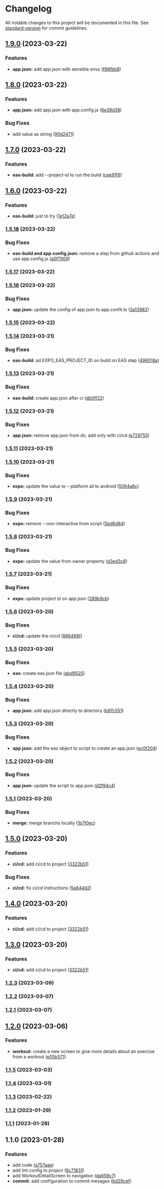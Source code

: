 # Changelog

All notable changes to this project will be documented in this file. See [standard-version](https://github.com/conventional-changelog/standard-version) for commit guidelines.

## [1.9.0](https://github.com/thiagoadsix/pump-app/compare/v1.8.0...v1.9.0) (2023-03-22)


### Features

* **app.json:** add app.json with sensible envs ([f98fbb8](https://github.com/thiagoadsix/pump-app/commit/f98fbb832cbe1c3f11f5dd267f92820d1329dbde))

## [1.8.0](https://github.com/thiagoadsix/pump-app/compare/v1.7.0...v1.8.0) (2023-03-22)


### Features

* **app.json:** add app.json with app.config.js ([6e39d38](https://github.com/thiagoadsix/pump-app/commit/6e39d38cfb908e793259b43c068b1b18fb742465))


### Bug Fixes

* add value as string ([90d2471](https://github.com/thiagoadsix/pump-app/commit/90d24715398c5e7f652ded9f0a6eaeb5116d5f30))

## [1.7.0](https://github.com/thiagoadsix/pump-app/compare/v1.6.0...v1.7.0) (2023-03-22)


### Features

* **eas-build:** add --project-id to run the build ([cee91f9](https://github.com/thiagoadsix/pump-app/commit/cee91f9781f90b4aff23188b36257728792b7e71))

## [1.6.0](https://github.com/thiagoadsix/pump-app/compare/v1.5.18...v1.6.0) (2023-03-22)


### Features

* **eas-build:** just to try ([1e12a7e](https://github.com/thiagoadsix/pump-app/commit/1e12a7e3cb6e2daa1028abd56cceeaef00adb3de))

### [1.5.18](https://github.com/thiagoadsix/pump-app/compare/v1.5.17...v1.5.18) (2023-03-22)


### Bug Fixes

* **eas-build and app.config.json:** remove a step from github actions and use app.config.js ([a0f7909](https://github.com/thiagoadsix/pump-app/commit/a0f79096a345278bcc7aca39bdb41d49e6455772))

### [1.5.17](https://github.com/thiagoadsix/pump-app/compare/v1.5.16...v1.5.17) (2023-03-22)

### [1.5.16](https://github.com/thiagoadsix/pump-app/compare/v1.5.15...v1.5.16) (2023-03-22)


### Bug Fixes

* **app.json:** update the config of app.json to app.confit.ts ([3a13982](https://github.com/thiagoadsix/pump-app/commit/3a139829efeffe772fb6feb5fe639e1bc746e9b2))

### [1.5.15](https://github.com/thiagoadsix/pump-app/compare/v1.5.14...v1.5.15) (2023-03-22)

### [1.5.14](https://github.com/thiagoadsix/pump-app/compare/v1.5.13...v1.5.14) (2023-03-21)


### Bug Fixes

* **eas-build:** ad  EXPO_EAS_PROJECT_ID on build on EAS step ([496018a](https://github.com/thiagoadsix/pump-app/commit/496018abc0856f3c47fc842c26316b0036f7b35c))

### [1.5.13](https://github.com/thiagoadsix/pump-app/compare/v1.5.12...v1.5.13) (2023-03-21)


### Bug Fixes

* **eas-build:** create app.json after ci ([db0ff22](https://github.com/thiagoadsix/pump-app/commit/db0ff22cb55df927d5bb2028ad4bd8b647612286))

### [1.5.12](https://github.com/thiagoadsix/pump-app/compare/v1.5.11...v1.5.12) (2023-03-21)


### Bug Fixes

* **app.json:** remove app.json from dir, add only with ci/cd ([e729755](https://github.com/thiagoadsix/pump-app/commit/e7297553f184b8840f2533a9f8b58f02d89917c6))

### [1.5.11](https://github.com/thiagoadsix/pump-app/compare/v1.5.10...v1.5.11) (2023-03-21)

### [1.5.10](https://github.com/thiagoadsix/pump-app/compare/v1.5.9...v1.5.10) (2023-03-21)


### Bug Fixes

* **expo:** update the value to --platform all to android ([5064a6c](https://github.com/thiagoadsix/pump-app/commit/5064a6cfae43d0dc746f8e6a3b01459403924e1a))

### [1.5.9](https://github.com/thiagoadsix/pump-app/compare/v1.5.8...v1.5.9) (2023-03-21)


### Bug Fixes

* **expo:** remove --non-interactive from script ([5bd6d84](https://github.com/thiagoadsix/pump-app/commit/5bd6d84ad6916924745edcf529e81993ad25ab8d))

### [1.5.8](https://github.com/thiagoadsix/pump-app/compare/v1.5.7...v1.5.8) (2023-03-21)


### Bug Fixes

* **expo:** update the value from owner property ([d3ed3c8](https://github.com/thiagoadsix/pump-app/commit/d3ed3c8ae681131478c34de80a055a663b1b7040))

### [1.5.7](https://github.com/thiagoadsix/pump-app/compare/v1.5.6...v1.5.7) (2023-03-21)


### Bug Fixes

* **expo:** update project id on app.json ([289b9cb](https://github.com/thiagoadsix/pump-app/commit/289b9cbef654b6c7c0767406c155e168f3f74816))

### [1.5.6](https://github.com/thiagoadsix/pump-app/compare/v1.5.5...v1.5.6) (2023-03-20)


### Bug Fixes

* **ci/cd:** update the ci/cd ([866488f](https://github.com/thiagoadsix/pump-app/commit/866488f1eb7de4b41ca866180b6701f4e412ac0e))

### [1.5.5](https://github.com/thiagoadsix/pump-app/compare/v1.5.4...v1.5.5) (2023-03-20)


### Bug Fixes

* **eas:** create eas.json file ([abd9525](https://github.com/thiagoadsix/pump-app/commit/abd9525540f5acd73fd17da7912ef7cc53df134d))

### [1.5.4](https://github.com/thiagoadsix/pump-app/compare/v1.5.3...v1.5.4) (2023-03-20)


### Bug Fixes

* **app.json:** add app.json directly to directory ([b97c551](https://github.com/thiagoadsix/pump-app/commit/b97c5514371e6a8248836a2fc89b60cbe8f12f76))

### [1.5.3](https://github.com/thiagoadsix/pump-app/compare/v1.5.2...v1.5.3) (2023-03-20)


### Bug Fixes

* **app.json:** add the eas object to script to create an app.json ([ec0f204](https://github.com/thiagoadsix/pump-app/commit/ec0f204b613fd118cc288a7b5e51df76621984f9))

### [1.5.2](https://github.com/thiagoadsix/pump-app/compare/v1.5.1...v1.5.2) (2023-03-20)


### Bug Fixes

* **app.json:** update the script to app.json ([d2f94c4](https://github.com/thiagoadsix/pump-app/commit/d2f94c4e0d7fd1a27bfa657f632a747ec2a9c481))

### [1.5.1](https://github.com/thiagoadsix/pump-app/compare/v1.5.0...v1.5.1) (2023-03-20)


### Bug Fixes

* **merge:** merge branchs locally ([1b7f0ec](https://github.com/thiagoadsix/pump-app/commit/1b7f0ecb266e9207c2b6e2c1973ba86236867310))

## [1.5.0](https://github.com/thiagoadsix/pump-app/compare/v1.2.3...v1.5.0) (2023-03-20)


### Features

* **ci/cd:** add ci/cd to project ([3322b51](https://github.com/thiagoadsix/pump-app/commit/3322b51e727a6ae046398378a68e3a3444067e2b))


### Bug Fixes

* **ci/cd:** fix ci/cd instructions ([5a644d2](https://github.com/thiagoadsix/pump-app/commit/5a644d2040e12be59bbc9e298387d35ff226cde5))

## [1.4.0](https://github.com/thiagoadsix/pump-app/compare/v1.2.3...v1.4.0) (2023-03-20)


### Features

* **ci/cd:** add ci/cd to project ([3322b51](https://github.com/thiagoadsix/pump-app/commit/3322b51e727a6ae046398378a68e3a3444067e2b))

## [1.3.0](https://github.com/thiagoadsix/pump-app/compare/v1.2.3...v1.3.0) (2023-03-20)


### Features

* **ci/cd:** add ci/cd to project ([3322b51](https://github.com/thiagoadsix/pump-app/commit/3322b51e727a6ae046398378a68e3a3444067e2b))

### [1.2.3](https://github.com/thiagoadsix/pump-app/compare/v1.2.2...v1.2.3) (2023-03-09)

### [1.2.2](https://github.com/thiagoadsix/pump-app/compare/v1.2.1...v1.2.2) (2023-03-07)

### [1.2.1](https://github.com/thiagoadsix/pump-app/compare/v1.2.0...v1.2.1) (2023-03-07)

## [1.2.0](https://github.com/thiagoadsix/pump-app/compare/v1.1.5...v1.2.0) (2023-03-06)


### Features

* **workout:** create a new screen to give more details about an exercise from a workout ([e05b571](https://github.com/thiagoadsix/pump-app/commit/e05b5711c7094d555211667e82d4a52ab328f835))

### [1.1.5](https://github.com/thiagoadsix/pump-app/compare/v1.1.4...v1.1.5) (2023-03-03)

### [1.1.4](https://github.com/thiagoadsix/pump-app/compare/v1.1.3...v1.1.4) (2023-03-01)

### [1.1.3](https://github.com/thiagoadsix/pump-app/compare/v1.1.0...v1.1.3) (2023-02-22)

### [1.1.2](https://github.com/thiagoadsix/pump-app/compare/v1.1.0...v1.1.2) (2023-01-29)

### [1.1.1](https://github.com/thiagoadsix/pump-app/compare/v1.1.0...v1.1.1) (2023-01-28)

## 1.1.0 (2023-01-28)


### Features

* add code ([a757aae](https://github.com/thiagoadsix/pump-app/commit/a757aae329ff7060948066e46dd091cd97593463))
* add lint config to project ([9c71831](https://github.com/thiagoadsix/pump-app/commit/9c71831e37b61b90caf20825db2da3271017e82d))
* add WorkoutDetailScreen to navigation ([da659c7](https://github.com/thiagoadsix/pump-app/commit/da659c7305ad17ac1ec745926a61c90529664481))
* **commit:** add configuration to commit mesages ([bd29cef](https://github.com/thiagoadsix/pump-app/commit/bd29cefdbc1b985ac652bf5460f117184a62e3a5))
